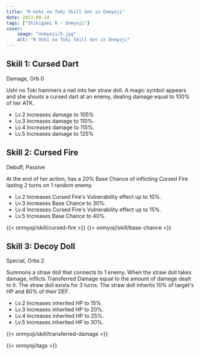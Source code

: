 ```yaml
---
title: "R Ushi no Toki Skill Set in Onmyoji"
date: 2023-08-14   
tags: ["Shikigami R - Onmyoji"]
cover:
    image: "onmyoji/5.jpg" 
    alt: "R Ushi no Toki Skill Set in Onmyoji"  
---
```


## Skill 1: Cursed Dart
Damage, Orb 0

Ushi no Toki hammers a nail into her straw doll. A magic symbol appears and she shoots a cursed dart at an enemy, dealing damage equal to 100% of her ATK.

- Lv.2 Increases damage to 105%
- Lv.3 Increases damage to 110%.
- Lv.4 Increases damage to 115%.
- Lv.5 Increases damage to 125%

## Skill 2: Cursed Fire
Debuff,  Passive 

At the end of her action, has a 20% Base Chance of inflicting Cursed Fire lasting 2 turns on 1 random enemy.

- Lv.2 Increases Cursed Fire's Vulnerability effect up to 10%.
- Lv.3 Increases Base Chance to 30%.
- Lv.4 Increases Cursed Fire's Vulnerability effect up to 15%.
- Lv.5 Increases Base Chance to 40%.

{{< onmyoji/skill/cursed-fire >}}
{{< onmyoji/skill/base-chance >}}
  
## Skill 3: Decoy Doll
Special, Orbs 2

Summons a straw doll that connects to 1 enemy. When the straw doll takes damage, inflicts Transferred Damage equal to the amount of damage dealt to it. The straw doll exists for 3 turns.  The straw doll inherits 10% of target's HP and 80% of their DEF.

- Lv.2 Increases inherited HP to 15%.
- Lv.3 Increases inherited HP to 20%.
- Lv.4 Increases inherited HP to 25%.
- Lv.5 Increases inherited HP to 30%.

{{< onmyoji/skill/transferred-damage >}}

{{< onmyoji/tags >}}